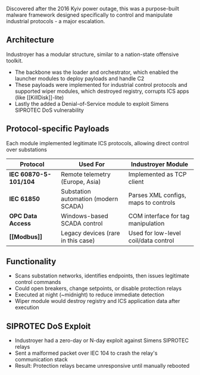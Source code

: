 Discovered after the 2016 Kyiv power outage, this was a purpose-built malware framework designed specifically to control and manipulate industrial protocols - a major escalation.

## Architecture
Industroyer has a modular structure, similar to a nation-state offensive toolkit. 
- The backbone was the loader and orchestrator, which enabled the launcher modules to deploy payloads and handle C2
- These payloads were implemented for industrial control protocols and supported wiper modules, which destroyed registry, corrupts ICS apps (like [[KillDisk]]-lite)
- Lastly the added a Denial-of-Service module to exploit Simens SIPROTEC DoS vulnerability

## Protocol-specific Payloads
Each module implemented legitimate ICS protocols, allowing direct control over substations

| Protocol                | Used For                             | Industroyer Module                   |
| ----------------------- | ------------------------------------ | ------------------------------------ |
| **IEC 60870-5-101/104** | Remote telemetry (Europe, Asia)      | Implemented as TCP client            |
| **IEC 61850**           | Substation automation (modern SCADA) | Parses XML configs, maps to controls |
| **OPC Data Access**     | Windows-based SCADA control          | COM interface for tag manipulation   |
| **[[Modbus]]**          | Legacy devices (rare in this case)   | Used for low-level coil/data control |

## Functionality
- Scans substation networks, identifies endpoints, then issues legitimate control commands
- Could open breakers, change setpoints, or disable protection relays
- Executed at night (~midnight) to reduce immediate detection
- Wiper module would destroy registry and ICS application data after execution

## SIPROTEC DoS Exploit
- Industroyer had a zero-day or N-day exploit against Simens SIPROTEC relays
- Sent a malformed packet over IEC 104 to crash the relay's communication stack
- Result: Protection relays became unresponsive until manually rebooted

